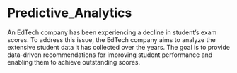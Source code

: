 # Predictive_Analytics
An EdTech company has been experiencing a decline in student’s exam scores. To address this issue, the EdTech company aims to analyze the extensive student data it has collected over the years. The goal is to provide data-driven recommendations for improving student performance and enabling them to achieve outstanding scores.
